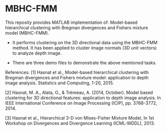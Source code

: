 # MBHC-FMM
This reposity provides MATLAB implementation of: Model-based hierarchical clustering with Bregman divergences and Fishers mixture model (MBHC-FMM).

- It performs clustering on the 3D directional data using the MBHC-FMM method. It has been applied to cluster image normals (3D unit vectors) to analyze depth image.

- There are three demo files to demonstrate the above mentioned tasks.

References:
[1] Hasnat et al., Model-based hierarchical clustering with Bregman divergences and Fishers mixture model: application to depth image analysis. Statistics and Computing, 1-20, 2015.

[2] Hasnat, M. A., Alata, O., & Trémeau, A. (2014, October). Model based clustering for 3D directional features: application to depth image analysis. In IEEE International Conference on Image Processing (ICIP), pp. 3768-3772, 2014.

[3] Hasnat et al., Hierarchical 3-D von Mises-Fisher Mixture Model, In 1st Workshop on Divergences and Divergence Learning (ICML-WDDL), 2013.

